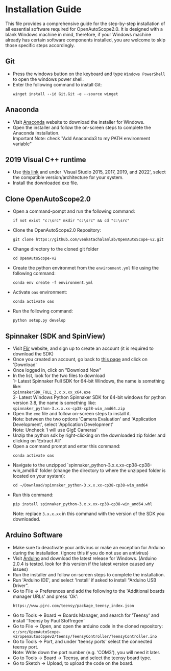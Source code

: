 # Installation Guide
This file provides a comprehensive guide for the step-by-step installation of all essential software required for OpenAutoScope2.0. It is designed with a blank Windows machine in mind, therefore, if your Windows machine already has certain software components installed, you are welcome to skip those specific steps accordingly.

## Git
 - Press the windows button on the keyboard and type `Windows PowerShell` to open the windows power shell.
 - Enter the following command to install Git:
   ```
   winget install --id Git.Git -e --source winget
   ```

## Anaconda
 - Visit [Anaconda](https://www.anaconda.com) website to download the installer for Windows.
 - Open the installer and follow the on-screen steps to complete the Anaconda installation.  
   Important Note: check "Add Anaconda3 to my PATH environment variable"

## 2019 Visual C++ runtime
- Use [this link](https://learn.microsoft.com/en-us/cpp/windows/latest-supported-vc-redist#visual-studio-2015-2017-2019-and-2022) and under 'Visual Studio 2015, 2017, 2019, and 2022', select the compatible version/architecture for your system.
- Install the downloaded exe file.

## Clone OpenAutoScope2.0
 - Open a command-pompt and run the following command:
   ```
   if not exist "c:\src" mkdir "c:\src" && cd "c:\src"
   ```
- Clone the OpenAutoScope2.0 Repository:
  ```
  git clone https://github.com/venkatachalamlab/OpenAutoScope-v2.git
  ```
- Change directory to the cloned git folder
  ```
  cd OpenAutoScope-v2
  ```
- Create the python environmet from the `environment.yml` file using the following command:
  ```
  conda env create -f environment.yml
  ```
- Activate `oas` environment:
  ```
  conda activate oas
  ```
- Run the following command:
  ```
  python setup.py develop
  ```
  


## Spinnaker (SDK and SpinView)
- Visit [Flir](https://www.flir.com/products/spinnaker-sdk) website, and sign up to create an account (it is required to download the SDK)
- Once you created an account, go back to [this page](https://www.flir.com/products/spinnaker-sdk) and click on 'Download'
- Once logged in, click on "Download Now"
- In the list, look for the two files to download  
  1- Latest Spinnaker Full SDK for 64-bit Windows, the name is something like:  
  `SpinnakerSDK_FULL_3.x.x.xx_x64.exe`  
  2- Latest Windows Python Spinnaker SDK for 64-bit windows for python version 3.8, the name is something like:  
  `spinnaker_python-3.x.x.xx-cp38-cp38-win_amd64.zip`
- Open the `exe` file and follow on-screen steps to install it.  
  Note: between the two options 'Camera Evaluation' and 'Application Development', select 'Application Development'  
  Note: Uncheck 'I will use GigE Cameras'   
- Unzip the python sdk by right-clicking on the downloaded zip folder and clicking on 'Extract All'
- Open a command prompt and enter this command:
  ```
  conda activate oas
  ```
- Navigate to the unzipped `spinnaker_python-3.x.x.xx-cp38-cp38-win_amd64' folder (change the directory to where the unzipped folder is located on your system):
  ```
  cd ~/Download/spinnaker_python-3.x.x.xx-cp38-cp38-win_amd64
  ```
- Run this command:
  ```
  pip install spinnaker_python-3.x.x.xx-cp38-cp38-win_amd64.whl
  ```
  Note: replace `3.x.x.xx` in this command with the version of the SDK you downloaded.

## Arduino Software
 - Make sure to deactivate your antivirus or make an exception for Arduino during the installation. (Ignore this if you do not use an antivirus)
 - Visit [Arduino](https://support.arduino.cc/hc/en-us/articles/360019833020-Download-and-install-Arduino-IDE) and download the latest release for Windows. (Arduino 2.0.4 is tested. look for this version if the latest version caused any issues)
 - Run the installer and follow on-screen steps to complete the installation.
 - Run 'Arduino IDE', and select 'Install' if asked to install "Arduino USB Driver".
 - Go to File -> Preferences and add the following to the 'Additional boards manager URLs' and press 'Ok':
   ```
   https://www.pjrc.com/teensy/package_teensy_index.json
   ```
 - Go to Tools -> Board -> Boards Manager, and search for 'Teensy' and install 'Teensy by Paul Stoffregen'
 - Go to File -> Open, and open the arduino code in the cloned repository:  
   `c:/src/OpenAutoScope-v2/openautoscopev2/teensy/TeensyController/TeensyController.ino`
 - Go to Tools -> Port, and under 'teensy ports' select the connected teensy port.  
   Note: Write down the port number (e.g. 'COM3'), you will need it later.
 - Go to Tools -> Board -> Teensy, and select the teensy board type.
 - Go to Sketch -> Upload, to upload the code on the board.





